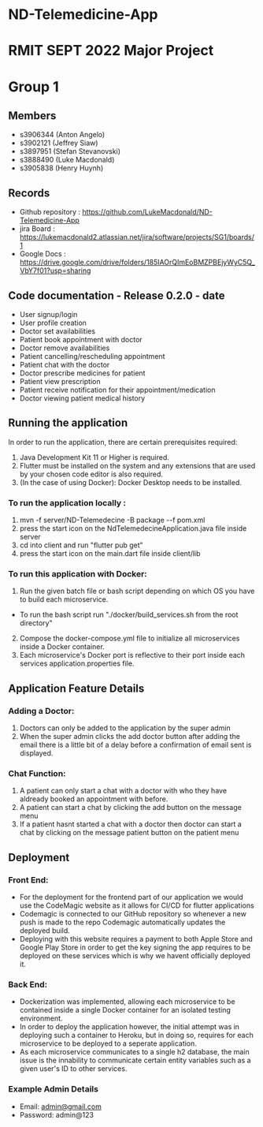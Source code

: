 
# ND-Telemedicine-App

# RMIT SEPT 2022 Major Project

# Group 1

## Members
* s3906344 (Anton Angelo)
* s3902121 (Jeffrey Siaw)
* s3897951 (Stefan Stevanovski)
* s3888490 (Luke Macdonald)
* s3905838 (Henry Huynh)

## Records

* Github repository : https://github.com/LukeMacdonald/ND-Telemedicine-App
* jira Board : https://lukemacdonald2.atlassian.net/jira/software/projects/SG1/boards/1
* Google Docs : https://drive.google.com/drive/folders/185IAOrQImEoBMZPBEjyWyC5Q_VbY7f01?usp=sharing

	
## Code documentation - Release 0.2.0 - date
* User signup/login
* User profile creation
* Doctor set availabilities
* Patient book appointment with doctor
* Doctor remove availabilities
* Patient cancelling/rescheduling appointment
* Patient chat with the doctor 
* Doctor prescribe medicines for patient
* Patient view prescription
* Patient receive notification for their appointment/medication
* Doctor viewing patient medical history



## Running the application
In order to run the application, there are certain prerequisites required:
1) Java Development Kit 11 or Higher is required.
2) Flutter must be installed on the system and any extensions that are used by your chosen code editor is also required.
3) (In the case of using Docker): Docker Desktop needs to be installed.

### To run the application locally : 
1) mvn -f server/ND-Telemedecine -B package --f pom.xml
2) press the start icon on the NdTelemedecineApplication.java file inside server
3) cd into client and run "flutter pub get"
4) press the start icon on the main.dart file inside client/lib

### To run this application with Docker:
1) Run the given batch file or bash script depending on which OS you have to build each microservice.
* To run the bash script run "./docker/build_services.sh from the root directory"
2) Compose the docker-compose.yml file to initialize all microservices inside a Docker container.
3) Each microservice's Docker port is reflective to their port inside each services application.properties file.

## Application Feature Details
### Adding a Doctor:
1) Doctors can only be added to the application by the super admin
2) When the super admin clicks the add doctor button after adding the email there is a little bit of a delay before a confirmation of email sent is displayed.
### Chat Function:
1) A patient can only start a chat with a doctor with who they have aldready booked an appointment with before.
2) A patient can start a chat by clicking the add button on the message menu
3) If a patient hasnt started a chat with a doctor then  doctor can start a chat by clicking on the message patient button on the patient menu
## Deployment
### Front End:
* For the deployment for the frontend part of our application we would use the CodeMagic website as it allows for CI/CD for flutter applications
* Codemagic is connected to our GitHub repository so whenever a new push is made to the repo Codemagic automatically updates the deployed build.
* Deploying with this website requires a payment to both Apple Store and Google Play Store in order to get the key signing the app requires to be deployed on these services which is why we havent officially deployed it.
### Back End:
* Dockerization was implemented, allowing each microservice to be contained inside a single Docker container for an isolated testing environment.
* In order to deploy the application however, the initial attempt was in deploying such a container to Heroku, but in doing so, requires for each microservice to be deployed to a seperate application.
* As each microservice communicates to a single h2 database, the main issue is the innability to communicate certain entity variables such as a given user's ID to other services.
### Example Admin Details
* Email: admin@gmail.com
* Password: admin@123
